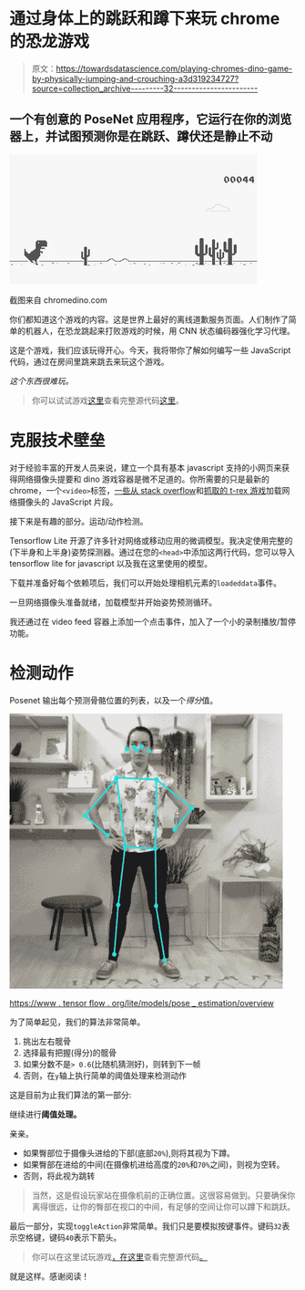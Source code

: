 # 通过身体上的跳跃和蹲下来玩 chrome 的恐龙游戏

> 原文：<https://towardsdatascience.com/playing-chromes-dino-game-by-physically-jumping-and-crouching-a3d319234727?source=collection_archive---------32----------------------->

## 一个有创意的 PoseNet 应用程序，它运行在你的浏览器上，并试图预测你是在跳跃、蹲伏还是静止不动

![](img/e7788ea76014df6d06944d859e996f2a.png)

截图来自 chromedino.com

你们都知道这个游戏的内容。这是世界上最好的离线道歉服务页面。人们制作了简单的机器人，在恐龙跳起来打败游戏的时候，用 CNN 状态编码器强化学习代理。

这是个游戏，我们应该玩得开心。今天，我将带你了解如何编写一些 JavaScript 代码，通过在房间里跳来跳去来玩这个游戏。

*这个东西很难玩。*

> 你可以试试游戏[这里](https://ntakour.is/posenet-dino-game/)查看完整源代码[这里](https://github.com/ntakouris/posenet-dino-game)。

# 克服技术壁垒

对于经验丰富的开发人员来说，建立一个具有基本 javascript 支持的小网页来获得网络摄像头提要和 dino 游戏容器是微不足道的。你所需要的只是最新的 chrome，一个`<video>`标签，[一些从 stack overflow](https://stackoverflow.com/questions/48049285/webcam-video-stream-not-showing-in-html5-video-tag)和[抓取的 t-rex 游戏](https://github.com/wayou/t-rex-runner/)加载网络摄像头的 JavaScript 片段。

接下来是有趣的部分。运动/动作检测。

Tensorflow Lite 开源了许多针对网络或移动应用的微调模型。我决定使用完整的(下半身和上半身)姿势探测器。通过在您的`<head>`中添加这两行代码，您可以导入 tensorflow lite for javascript 以及我在这里使用的模型。

下载并准备好每个依赖项后，我们可以开始处理相机元素的`loadeddata`事件。

一旦网络摄像头准备就绪，加载模型并开始姿势预测循环。

我还通过在 video feed 容器上添加一个点击事件，加入了一个小的录制播放/暂停功能。

# 检测动作

Posenet 输出每个预测骨骼位置的列表，以及一个*得分*值。

![](img/7fc3ebb80c2ad057871fe7f5947ca18a.png)

[https://www . tensor flow . org/lite/models/pose _ estimation/overview](https://www.tensorflow.org/lite/models/pose_estimation/overview)

为了简单起见，我们的算法非常简单。

1.  挑出左右髋骨
2.  选择最有把握(得分)的髋骨
3.  如果分数不是`> 0.6`(比随机猜测好)，则转到下一帧
4.  否则，在`y`轴上执行简单的阈值处理来检测动作

这是目前为止我们算法的第一部分:

继续进行**阈值处理。**

亲亲。

*   如果臀部位于摄像头进给的下部(底部`20%`),则将其视为下蹲。
*   如果臀部在进给的中间(在摄像机进给高度的`20%`和`70%`之间)，则视为空转。
*   否则，将此视为跳转

> 当然，这是假设玩家站在摄像机前的正确位置。这很容易做到。只要确保你离得很远，让你的臀部在视口的中间，有足够的空间让你可以蹲下和跳跃。

最后一部分，实现`toggleAction`非常简单。我们只是要模拟按键事件。键码`32`表示空格键，键码`40`表示下箭头。

> 你可以在这里试玩游戏[，在这里](https://ntakour.is/posenet-dino-game/)查看完整源代码[。](https://github.com/ntakouris/posenet-dino-game)

就是这样。感谢阅读！